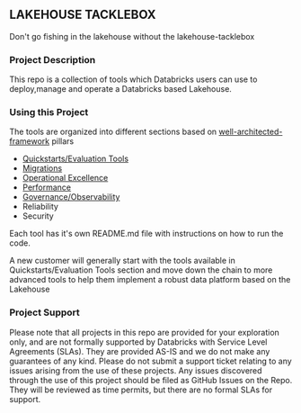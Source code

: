 ## LAKEHOUSE TACKLEBOX
Don't go fishing in the lakehouse without the lakehouse-tacklebox


### Project Description
This repo is a collection of tools which Databricks users can use to deploy,manage and operate a Databricks based Lakehouse.


### Using this Project
The tools are organized into different sections based on [well-architected-framework](https://docs.databricks.com/lakehouse-architecture/index.html) pillars
* [Quickstarts/Evaluation Tools](https://github.com/AbePabbathi/lakehouse-tacklebox/tree/master/00-quickstarts)
* [Migrations](https://github.com/AbePabbathi/lakehouse-tacklebox/tree/master/10-migrations)
* [Operational Excellence](https://github.com/AbePabbathi/lakehouse-tacklebox/tree/master/20-operational-excellence)
* [Performance](https://github.com/AbePabbathi/lakehouse-tacklebox/tree/master/30-performance)
* [Governance/Observability](https://github.com/AbePabbathi/lakehouse-tacklebox/tree/master/40-observability)
* Reliability
* Security

Each tool has it's own README.md file with instructions on how to run the code.

A new customer will generally start with the tools available in Quickstarts/Evaluation Tools section and move down the chain to more advanced tools to help them implement a robust data platform based on the Lakehouse



### Project Support
Please note that all projects in this repo are provided for your exploration only, and are not formally supported by Databricks with Service Level Agreements (SLAs).  They are provided AS-IS and we do not make any guarantees of any kind.  Please do not submit a support ticket relating to any issues arising from the use of these projects.
Any issues discovered through the use of this project should be filed as GitHub Issues on the Repo.  They will be reviewed as time permits, but there are no formal SLAs for support.
